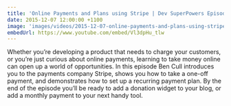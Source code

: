 ```yaml
---
title: 'Online Payments and Plans using Stripe | Dev SuperPowers Episode 17'
date: 2015-12-07 12:00:00 +1100
image: 'images/videos/2015-12-07-online-payments-and-plans-using-stripe-dev-superpowers-episode-17.jpg'
embedUrl: https://www.youtube.com/embed/Vl3dpHu_tlw
---
```


Whether you’re developing a product that needs to charge your customers, or you’re just curious about online payments, learning to take money online can open up a world of opportunities. In this episode Ben Cull introduces you to the payments company Stripe, shows you how to take a one-off payment, and demonstrates how to set up a recurring payment plan. By the end of the episode you’ll be ready to add a donation widget to your blog, or add a monthly payment to your next handy tool.

